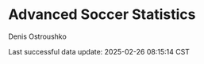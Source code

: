 # Advanced Soccer Statistics
Denis Ostroushko

<!-- gfm -->

Last successful data update: 2025-02-26 08:15:14 CST

